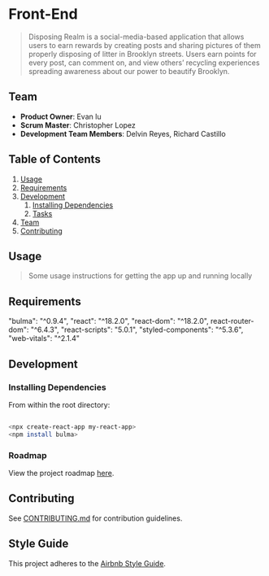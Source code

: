 # Front-End
> Disposing Realm is a social-media-based application that allows users to earn rewards by creating posts and sharing pictures of them properly disposing of litter in Brooklyn streets. Users earn points for every post, can comment on, and view others’ recycling experiences spreading awareness about our power to beautify Brooklyn. 

## Team

  - __Product Owner__: Evan lu
  - __Scrum Master__: Christopher Lopez
  - __Development Team Members__: Delvin Reyes, Richard Castillo

## Table of Contents

1. [Usage](#usage)
1. [Requirements](#requirements)
1. [Development](#development)
    1. [Installing Dependencies](#installing-dependencies)
    1. [Tasks](#tasks)
1. [Team](#team)
1. [Contributing](#contributing)

## Usage

> Some usage instructions for getting the app up and running locally

## Requirements
"bulma": "^0.9.4",
"react": "^18.2.0",
"react-dom": "^18.2.0",
react-router-dom": "^6.4.3",
"react-scripts": "5.0.1",
"styled-components": "^5.3.6",
"web-vitals": "^2.1.4"

## Development

### Installing Dependencies

From within the root directory:

```sh

<npx create-react-app my-react-app>
<npm install bulma>

```

### Roadmap

View the project roadmap [here](https://github.com/orgs/Disposing-Realm/projects/2/views/1).


## Contributing

See [CONTRIBUTING.md](CONTRIBUTING.md) for contribution guidelines.


## Style Guide

This project adheres to the [Airbnb Style Guide](https://github.com/airbnb/javascript).
